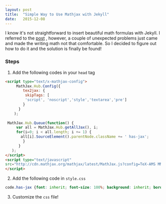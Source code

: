```yaml
---
layout: post
title:  "Simple Way to Use Mathjax with Jekyll"
date:   2015-12-08
---
```

<span class="dropcap">I</span> know it's not straightforward to insert beautiful math formulas with Jekyll. I referred to the [post](http://stackoverflow.com/questions/10987992/using-mathjax-with-jekyll) , however, 
a couple of unexpected problems just came and made the writing math not that comfortable. So I decided to figure out how to do it and the solution is finally be found!

### Steps
1. Add the following codes in your `head` tag

```html
<script type="text/x-mathjax-config">
     MathJax.Hub.Config({
        tex2jax: {
         skipTags: [
         'script', 'noscript','style','textarea','pre']
        }
      }
    );
  
 MathJax.Hub.Queue(function() {
     var all = MathJax.Hub.getAllJax(), i;
     for(i=0; i < all.length; i += 1) {
       all[i].SourceElement().parentNode.className += ' has-jax';
        }     
      }
   );
</script>      
<script type="text/javascript" 
src="http://cdn.mathjax.org/mathjax/latest/MathJax.js?config=TeX-AMS MML_HTMLorMML"> 
</script>
```

2. Add the following code in `style.css`

```css
code.has-jax {font: inherit; font-size: 100%; background: inherit; border: inherit;}
```

3. Customize the `css` file!
